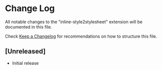 # Change Log

All notable changes to the "inline-style2stylesheet" extension will be documented in this file.

Check [Keep a Changelog](http://keepachangelog.com/) for recommendations on how to structure this file.

## [Unreleased]

- Initial release